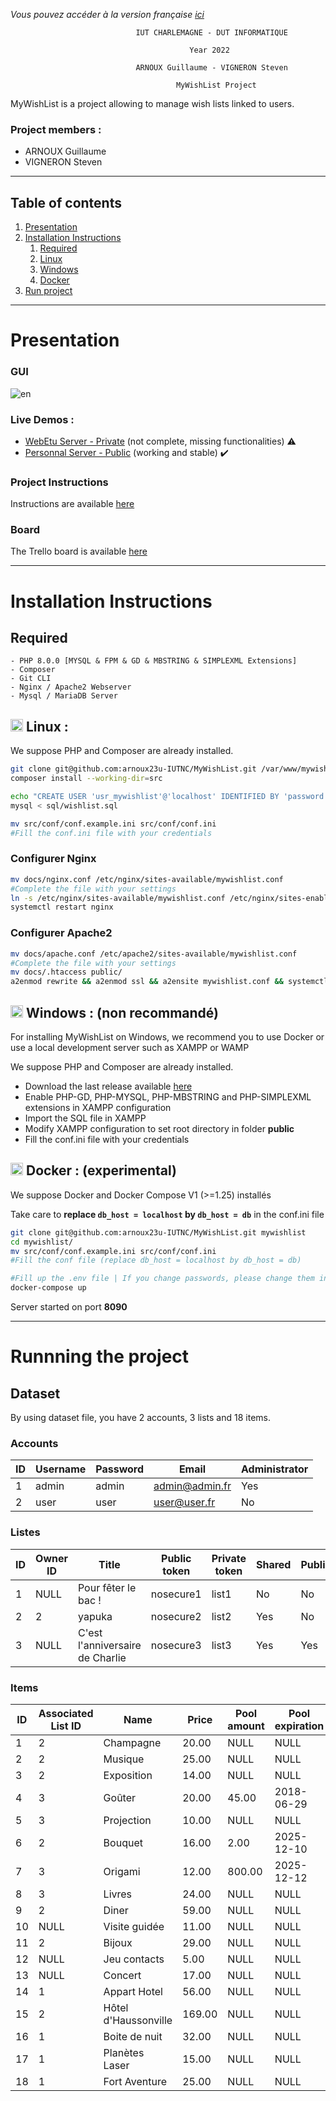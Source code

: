 *Vous pouvez accéder à la version française [ici](README.md)*

                                IUT CHARLEMAGNE - DUT INFORMATIQUE

                                            Year 2022

                                ARNOUX Guillaume - VIGNERON Steven

                                         MyWishList Project

MyWishList is a project allowing to manage wish lists linked to users.

### Project members :
- ARNOUX Guillaume
- VIGNERON Steven

*****
## Table of contents
1. [Presentation](#presentation)
2. [Installation Instructions](#instructions)
   1. [Required](#required)
   2. [Linux](#unix)
   3. [Windows](#windows)
   4. [Docker](#docker)
3. [Run project](#startup)
*****

<div id="presentation"></div>

# Presentation

### GUI

![en](https://user-images.githubusercontent.com/37373941/150550414-a2498531-5b2c-4cc1-a6ac-ef6b4563a1fe.PNG)

### Live Demos : 
- [WebEtu Server - Private](https://webetu.iutnc.univ-lorraine.fr/www/arnoux23u/mywishlist/?lang=en) (not complete, missing functionalities) ⚠️
- [Personnal Server - Public](https://mywishlist.garnx.fr?lang=en/) (working and stable) ✔️

### Project Instructions
Instructions are available [here](docs/wishlist_2018.pdf)

### Board
The Trello board is available [here](https://trello.com/b/2Z3HzkIZ/mywishlist)

---

<div id="instructions"></div>

# Installation Instructions

<div id="required"></div>

## Required

    - PHP 8.0.0 [MYSQL & FPM & GD & MBSTRING & SIMPLEXML Extensions]
    - Composer
    - Git CLI
    - Nginx / Apache2 Webserver
    - Mysql / MariaDB Server

<div id="unix"></div>

## <img height="20px" src="https://cdn-icons-png.flaticon.com/512/6124/6124995.png"> Linux :

We suppose PHP and Composer are already installed.

```sh
git clone git@github.com:arnoux23u-IUTNC/MyWishList.git /var/www/mywishlist && cd /var/www/mywishlist
composer install --working-dir=src

echo "CREATE USER 'usr_mywishlist'@'localhost' IDENTIFIED BY 'password';" | mysql
mysql < sql/wishlist.sql

mv src/conf/conf.example.ini src/conf/conf.ini
#Fill the conf.ini file with your credentials
```

### Configurer Nginx
```sh
mv docs/nginx.conf /etc/nginx/sites-available/mywishlist.conf
#Complete the file with your settings
ln -s /etc/nginx/sites-available/mywishlist.conf /etc/nginx/sites-enabled/mywishlist.conf
systemctl restart nginx
```
### Configurer Apache2
```sh
mv docs/apache.conf /etc/apache2/sites-available/mywishlist.conf
#Complete the file with your settings
mv docs/.htaccess public/
a2enmod rewrite && a2enmod ssl && a2ensite mywishlist.conf && systemctl restart apache2
```

<div id="windows"></div>

## <img height="20px" src="https://cdn-icons-png.flaticon.com/512/888/888882.png"> Windows : (non recommandé)

For installing MyWishList on Windows, we recommend you to use Docker or use a local development server such as XAMPP or WAMP

We suppose PHP and Composer are already installed.

- Download the last release available [here](https://github.com/arnoux23u-IUTNC/MyWishList/releases/latest/)
- Enable PHP-GD, PHP-MYSQL, PHP-MBSTRING and PHP-SIMPLEXML extensions in XAMPP configuration
- Import the SQL file in XAMPP
- Modify XAMPP configuration to set root directory in folder **public**
- Fill the conf.ini file with your credentials

<div id="docker"></div>

## <img height="20px" src="https://cdn-icons-png.flaticon.com/512/919/919853.png"> Docker : (experimental)

We suppose Docker and Docker Compose V1 (>=1.25) installés

Take care to **replace `db_host = localhost` by `db_host = db`** in the conf.ini file

```sh
git clone git@github.com:arnoux23u-IUTNC/MyWishList.git mywishlist
cd mywishlist/
mv src/conf/conf.example.ini src/conf/conf.ini
#Fill the conf file (replace db_host = localhost by db_host = db)

#Fill up the .env file | If you change passwords, please change them in conf.ini too
docker-compose up
```
Server started on port **8090**

<div id="startup"></div>

---
# Runnning the project

## Dataset

By using dataset file, you have 2 accounts, 3 lists and 18 items.

### Accounts

|ID|Username|Password|Email|Administrator|
|-----------|-----------|-----------|-----------|-----------|
|1|admin|admin|admin@admin.fr|Yes|
|2|user|user|user@user.fr|No|

### Listes

|ID|Owner ID|Title|Public token|Private token|Shared|Public|
|---------|---------|---------|---------|---------|---------|---------|
1|NULL|Pour fêter le bac !|nosecure1|list1|No|No|
2|2|yapuka|nosecure2|list2|Yes|No|
3|NULL|C\'est l\'anniversaire de Charlie|nosecure3|list3|Yes|Yes|

### Items

|ID|Associated List ID|Name|Price|Pool amount|Pool expiration|Reserved|
|---------|---------|---------|---------|---------|---------|---------|
1|2|Champagne|20.00|NULL|NULL|No|
2|2|Musique|25.00|NULL|NULL|No|
3|2|Exposition|14.00|NULL|NULL|No|
4|3|Goûter|20.00|45.00|2018-06-29|No|
5|3|Projection|10.00|NULL|NULL|No|
6|2|Bouquet|16.00|2.00|2025-12-10|No|
7|3|Origami|12.00|800.00|2025-12-12|Yes|
8|3|Livres|24.00|NULL|NULL|Yes|
9|2|Diner|59.00|NULL|NULL|No|
10|NULL|Visite guidée|11.00|NULL|NULL|No|
11|2|Bijoux|29.00|NULL|NULL|No|
12|NULL|Jeu contacts|5.00|NULL|NULL|No|
13|NULL|Concert|17.00|NULL|NULL|No|
14|1|Appart Hotel|56.00|NULL|NULL|No|
15|2|Hôtel d\'Haussonville|169.00|NULL|NULL|No|
16|1|Boite de nuit|32.00|NULL|NULL|No|
17|1|Planètes Laser|15.00|NULL|NULL|No|
18|1|Fort Aventure|25.00|NULL|NULL|No|
